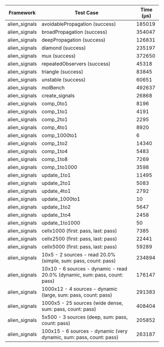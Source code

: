 | Framework | Test Case | Time (μs) |
| --- | --- | --- |
| alien_signals | avoidablePropagation (success) | 185019 |
| alien_signals | broadPropagation (success) | 354047 |
| alien_signals | deepPropagation (success) | 126831 |
| alien_signals | diamond (success) | 235197 |
| alien_signals | mux (success) | 372650 |
| alien_signals | repeatedObservers (success) | 45318 |
| alien_signals | triangle (success) | 83845 |
| alien_signals | unstable (success) | 60651 |
| alien_signals | molBench | 492637 |
| alien_signals | create_signals | 26868 |
| alien_signals | comp_0to1 | 8196 |
| alien_signals | comp_1to1 | 4191 |
| alien_signals | comp_2to1 | 2295 |
| alien_signals | comp_4to1 | 8920 |
| alien_signals | comp_1000to1 | 6 |
| alien_signals | comp_1to2 | 14340 |
| alien_signals | comp_1to4 | 5483 |
| alien_signals | comp_1to8 | 7269 |
| alien_signals | comp_1to1000 | 3598 |
| alien_signals | update_1to1 | 11495 |
| alien_signals | update_2to1 | 5083 |
| alien_signals | update_4to1 | 2792 |
| alien_signals | update_1000to1 | 10 |
| alien_signals | update_1to2 | 5647 |
| alien_signals | update_1to4 | 2458 |
| alien_signals | update_1to1000 | 50 |
| alien_signals | cellx1000 (first: pass, last: pass) | 7385 |
| alien_signals | cellx2500 (first: pass, last: pass) | 22441 |
| alien_signals | cellx5000 (first: pass, last: pass) | 59289 |
| alien_signals | 10x5 - 2 sources - read 20.0% (simple, sum: pass, count: pass) | 234894 |
| alien_signals | 10x10 - 6 sources - dynamic - read 20.0% (dynamic, sum: pass, count: pass) | 176147 |
| alien_signals | 1000x12 - 4 sources - dynamic (large, sum: pass, count: pass) | 291383 |
| alien_signals | 1000x5 - 25 sources (wide dense, sum: pass, count: pass) | 408404 |
| alien_signals | 5x500 - 3 sources (deep, sum: pass, count: pass) | 205852 |
| alien_signals | 100x15 - 6 sources - dynamic (very dynamic, sum: pass, count: pass) | 263187 |

